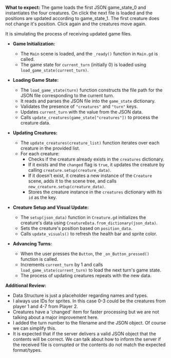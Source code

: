 
**What to expect:**
The game loads the first JSON game_state_0 and instantiates the four creatures. 
On click the next file is loaded and the positions are updated according to game_state_1. The first creature does not change it's position. 
Click again and the creatures move again. 

It is simulating the process of receiving updated game files. 


- **Game Initialization:**
    
    - The `Main` scene is loaded, and the `_ready()` function in `Main.gd` is called.
    - The game state for `current_turn` (initially 0) is loaded using `load_game_state(current_turn)`.
- **Loading Game State:**
    
    - The `load_game_state(turn)` function constructs the file path for the JSON file corresponding to the current turn.
    - It reads and parses the JSON file into the `game_state` dictionary.
    - Validates the presence of `"creatures"` and `"turn"` keys.
    - Updates `current_turn` with the value from the JSON data.
    - Calls `update_creatures(game_state["creatures"])` to process the creature data.
- **Updating Creatures:**
    
    - The `update_creatures(creature_list)` function iterates over each creature in the provided list.
    - For each creature:
        - Checks if the creature already exists in the `creatures` dictionary.
        - If it exists and the `changed` flag is `true`, it updates the creature by calling `creature.setup(creature_data)`.
        - If it doesn't exist, it creates a new instance of the `Creature` scene, adds it to the scene tree, and calls `new_creature.setup(creature_data)`.
        - Stores the creature instance in the `creatures` dictionary with its `id` as the key.
- **Creature Setup and Visual Update:**
    
    - The `setup(json_data)` function in `Creature.gd` initializes the creature's data using `CreatureData.from_dictionary(json_data)`.
    - Sets the creature's position based on `position_data`.
    - Calls `update_visuals()` to refresh the health bar and sprite color.
- **Advancing Turns:**
    
    - When the user presses the `Button`, the `_on_Button_pressed()` function is called.
    - Increments `current_turn` by 1 and calls `load_game_state(current_turn)` to load the next turn's game state.
    - The process of updating creatures repeats with the new data.


**Additional Review:**

- Data Structure is just a placeholder regarding names and types. 
- I always use IDs for sprites. In this case 0-3 could be the creatures from player 1 and 4-7 from Player 2. 
- Creatures have a 'changed' item for faster processing but we are not talking about a major improvement here. 
- I added the turn number to the filename and the JSON object. Of course we can simplify this. 
- It is expected that if the server delivers a valid JSON object that the contents will be correct. 
	We can talk about how to inform the server if the received file is corrupted or the contents do not match the expected format/types. 




